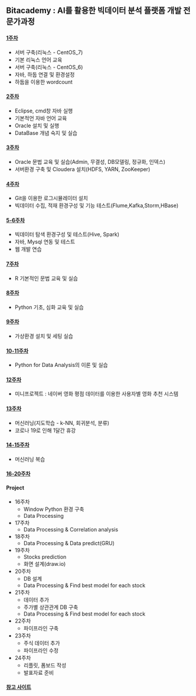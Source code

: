 ## Bitacademy : AI를 활용한 빅데이터 분석 플랫폼 개발 전문가과정

#### [1주차](https://github.com/sunnight9507/bitacademy/tree/master/1%EC%A3%BC%EC%B0%A8)

- 서버 구축(리눅스 - CentOS_7)
- 기본 리눅스 언어 교육
- 서버 구축(리눅스 - CentOS_6)
- 자바, 하둡 연결 및 환경설정
- 하둡을 이용한 wordcount

#### [2주차](https://github.com/sunnight9507/bitacademy/tree/master/2%EC%A3%BC%EC%B0%A8)

- Eclipse, cmd창 자바 실행
- 기본적언 자바 언어 교육
- Oracle 설치 및 실행
- DataBase 개념 숙지 및 실습

#### [3주차](https://github.com/sunnight9507/Bit_Academy/tree/master/3%EC%A3%BC%EC%B0%A8)

- Oracle 문법 교육 및 실습(Admin, 무결성, DB모델링, 정규화, 인덱스)
- 서버환경 구축 및 Cloudera 설치(HDFS, YARN, ZooKeeper)

#### [4주차](https://github.com/sunnight9507/Bit_Academy/tree/master/4%EC%A3%BC%EC%B0%A8)

- Git을 이용한 로그시뮬레이터 설치
- 빅데이터 수집, 적재 환경구성 및 기능 테스트(Flume,Kafka,Storm,HBase)

#### [5-6주차](https://github.com/sunnight9507/Bit_Academy/tree/master/5%EC%A3%BC%EC%B0%A8)

- 빅데이터 탐색 환경구성 및 테스트(Hive, Spark)
- 자바, Mysql 연동 및 테스트
- 웹 개발 연습

#### [7주차](https://github.com/sunnight9507/Bit_Academy/tree/master/7%EC%A3%BC%EC%B0%A8)

- R 기본적인 문법 교육 및 실습 

#### [8주차](https://github.com/sunnight9507/Bit_Academy/tree/master/8%EC%A3%BC%EC%B0%A8)

- Python 기초, 심화 교육 및 실습 

#### [9주차](https://github.com/sunnight9507/Bit_Academy/tree/master/9%EC%A3%BC%EC%B0%A8)

- 가상환경 설치 및 세팅 실습

#### [10-11주차](https://github.com/sunnight9507/Bit_Academy/tree/master/10%EC%A3%BC%EC%B0%A8)

- Python for Data Analysis의 이론 및 실습

#### [12주차](https://github.com/sunnight9507/Bit_Academy/tree/master/12%EC%A3%BC%EC%B0%A8)

- 미니프로젝트 : 네이버 영화 평점 데이터를 이용한 사용자별 영화 추천 시스템

#### [13주차](https://github.com/sunnight9507/Bit_Academy/tree/master/13%EC%A3%BC%EC%B0%A8)

- 머신러닝(지도학습 - k-NN, 회귀분석, 분류)
- 코로나 19로 인해 1달간 휴강

#### [14-15주차](https://github.com/sunnight9507/Bit_Academy/tree/master/14%EC%A3%BC%EC%B0%A8)

- 머신러닝 복습

#### [16-20주차](https://github.com/sunnight9507/Bit_Academy/tree/master/Project)

#### Project
- 16주차
  - Window Python 환경 구축
  - Data Processing
- 17주차
  - Data Processing & Correlation analysis
- 18주차
  - Data Processing & Data predict(GRU)
- 19주차
  - Stocks prediction
  - 화면 설계(draw.io)
- 20주차
  - DB 설계
  - Data Processing & Find best model for each stock
- 21주차
  - 데이터 추가
  - 주가별 상관관계 DB 구축
  - Data Processing & Find best model for each stock
- 22주차
  - 파이프라인 구축
- 23주차
  - 주식 데이터 추가
  - 파이프라인 수정
- 24주차
  - 리플릿, 폼보드 작성
  - 발표자료 준비

#### [참고 사이트](http://www.bitacademy.com/Course/Innovation/Course_Innovation_Ai_Bigdata.asp)
